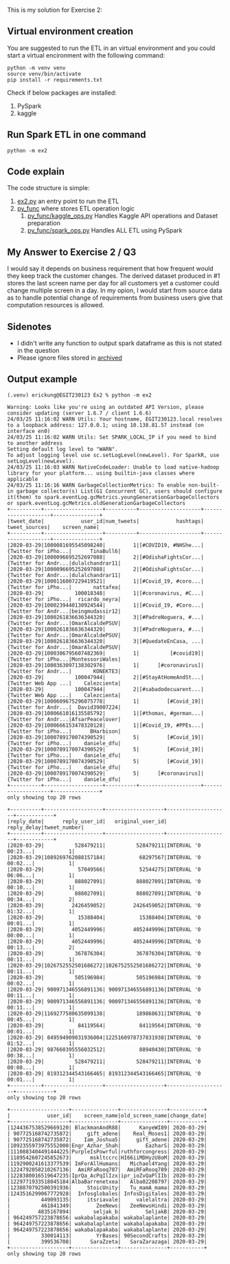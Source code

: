 This is my solution for Exercise 2:

## Virtual environment creation
You are suggested to run the ETL in an virtual environment and you could start a virtual encironment with the following command:
```
python -m venv venv
source venv/bin/activate
pip install -r requirements.txt
```

Check if below packages are installed:
1. PySpark
2. kaggle


## Run Spark ETL in one command
```
python -m ex2
```

## Code explain
The code structure is simple:
1. [ex2.py](ex2.py) an entry point to run the ETL
2. [py_func](py_func) where stores ETL operation logic
   1. [py_func/kaggle_ops.py](py_func/kaggle_ops.py) Handles Kaggle API operations and Dataset preparation
   2. [py_func/spark_ops.py](py_func/spark_ops.py) Handles ALL ETL using PySpark

## My Answer to Exercise 2 / Q3
I would say it depends on business requirement that how frequent would they keep track the customer changes. The derived dataset produced in #1 stores the last screen name per day for all customers yet a customer could change multiple screen in a day. In my opion, I would start from source data as to handle potential change of requirements from business users give that computation resources is allowed.

## Sidenotes
- I didn't write any function to output spark dataframe as this is not stated in the question
- Please ignore files stored in [archived](archived)
  
## Output example

```
(.venv) erickung@EGIT230123 Ex2 % python -m ex2

Warning: Looks like you're using an outdated API Version, please consider updating (server 1.6.7 / client 1.6.6)
24/03/25 11:16:02 WARN Utils: Your hostname, EGIT230123.local resolves to a loopback address: 127.0.0.1; using 10.138.81.57 instead (on interface en0)
24/03/25 11:16:02 WARN Utils: Set SPARK_LOCAL_IP if you need to bind to another address
Setting default log level to "WARN".
To adjust logging level use sc.setLogLevel(newLevel). For SparkR, use setLogLevel(newLevel).
24/03/25 11:16:03 WARN NativeCodeLoader: Unable to load native-hadoop library for your platform... using builtin-java classes where applicable
24/03/25 11:16:16 WARN GarbageCollectionMetrics: To enable non-built-in garbage collector(s) List(G1 Concurrent GC), users should configure it(them) to spark.eventLog.gcMetrics.youngGenerationGarbageCollectors or spark.eventLog.gcMetrics.oldGenerationGarbageCollectors
+----------+-------------------+----------+--------------------+--------------------+---------------+
|tweet_date|            user_id|num_tweets|            hashtags|       tweet_sources|    screen_name|
+----------+-------------------+----------+--------------------+--------------------+---------------+
|2020-03-29|1000081695545098240|         1|[#COVID19, #NHShe...|{Twitter for iPho...|      TinaBull6|
|2020-03-29|1000096695252697088|         2|[#OdishaFightsCor...|{Twitter for Andr...|dulalchandrar11|
|2020-03-29|1000096695252697088|         2|[#OdishaFightsCor...|{Twitter for Andr...|dulalchandrar11|
|2020-03-29|1000116007229419521|         1|[#Covid_19, #coro...|{Twitter for iPho...|       nattafea|
|2020-03-29|          100018348|         1|[#coronavirus, #C...|{Twitter for iPho...|  ricardo_neyra|
|2020-03-29|1000239440130924544|         1|[#Covid_19, #Coro...|{Twitter for Andr...|beingmudassir12|
|2020-03-29|1000261836636344320|         3|[#PadreNoguera, #...|{Twitter for Andr...|OmarAlcaldePSUV|
|2020-03-29|1000261836636344320|         3|[#PadreNoguera, #...|{Twitter for Andr...|OmarAlcaldePSUV|
|2020-03-29|1000261836636344320|         3|[#QuedateEnCasa, ...|{Twitter for Andr...|OmarAlcaldePSUV|
|2020-03-29|1000306795607482369|         1|          [#covid19]|{Twitter for iPho...|MontessoriWales|
|2020-03-29|1000363097138302976|         1|      [#coronavirus]|{Twitter for Andr...|       KONEKTE3|
|2020-03-29|          100047944|         2|[#StayAtHomeAndSt...|{Twitter Web App ...|    Calezcienta|
|2020-03-29|          100047944|         2|[#sabadodecuarent...|{Twitter Web App ...|    Calezcienta|
|2020-03-29|1000609675296075778|         1|         [#Covid_19]|{Twitter for Andr...|  David39007224|
|2020-03-29|1000661016135585792|         1|[#thomas, #german...|{Twitter for Andr...|AfsarPeacelover|
|2020-03-29|1000666153478320128|         1|[#Covid_19, #PPEs...|{Twitter for iPho...|      BHarbison|
|2020-03-29|1000789170074390529|         5|         [#Covid_19]|{Twitter for iPho...|    daniele_dfu|
|2020-03-29|1000789170074390529|         5|         [#Covid_19]|{Twitter for iPho...|    daniele_dfu|
|2020-03-29|1000789170074390529|         5|         [#Covid_19]|{Twitter for iPho...|    daniele_dfu|
|2020-03-29|1000789170074390529|         5|      [#coronavirus]|{Twitter for iPho...|    daniele_dfu|
+----------+-------------------+----------+--------------------+--------------------+---------------+
only showing top 20 rows

+----------+-------------------+-------------------+--------------------+------------+
|reply_date|      reply_user_id|   original_user_id|         reply_delay|tweet_number|
+----------+-------------------+-------------------+--------------------+------------+
|2020-03-29|          528479211|          528479211|INTERVAL '0 00:23...|           1|
|2020-03-29|1089269762088157184|           68297567|INTERVAL '0 00:02...|           1|
|2020-03-29|           57049566|           52544275|INTERVAL '0 06:06...|           1|
|2020-03-29|          888027091|          888027091|INTERVAL '0 00:10...|           1|
|2020-03-29|          888027091|          888027091|INTERVAL '0 00:34...|           2|
|2020-03-29|         2426459052|         2426459052|INTERVAL '0 01:32...|           1|
|2020-03-29|           15388404|           15388404|INTERVAL '0 00:01...|           1|
|2020-03-29|         4052449996|         4052449996|INTERVAL '0 00:00...|           1|
|2020-03-29|         4052449996|         4052449996|INTERVAL '0 00:13...|           2|
|2020-03-29|          367876304|          367876304|INTERVAL '0 00:11...|           1|
|2020-03-29|1026752552501686272|1026752552501686272|INTERVAL '0 00:11...|           1|
|2020-03-29|          505196984|          505196984|INTERVAL '0 00:02...|           1|
|2020-03-29| 900971346556891136| 900971346556891136|INTERVAL '0 00:11...|           1|
|2020-03-29| 900971346556891136| 900971346556891136|INTERVAL '0 00:11...|           1|
|2020-03-29|1169277580635099138|          189868631|INTERVAL '0 00:45...|           1|
|2020-03-29|           84119564|           84119564|INTERVAL '0 00:01...|           1|
|2020-03-29| 849594909031936004|1225160978737831938|INTERVAL '0 01:52...|           1|
|2020-03-29| 987660395556032512|           88940430|INTERVAL '0 00:38...|           1|
|2020-03-29|          528479211|          528479211|INTERVAL '0 00:08...|           1|
|2020-03-29| 819312344543166465| 819312344543166465|INTERVAL '0 00:01...|           1|
+----------+-------------------+-------------------+--------------------+------------+
only showing top 20 rows

+-------------------+---------------+---------------+-----------+               
|            user_id|    screen_name|old_screen_name|change_date|
+-------------------+---------------+---------------+-----------+
|1244367538529669120| BlackmanAndR88|      KanyeWI89| 2020-03-29|
| 907725168742735872|     gift_adene|    Real_Moses1| 2020-03-29|
| 907725168742735872|    Iam_Joshua5|     gift_adene| 2020-03-29|
|1092355973975552000|Engr_Azhar_Shah|        EazharS| 2020-03-29|
|1110883404491444225|PurpleIsPowrful|ruthforcongress| 2020-03-29|
|1189542607245852673|      mskltccrc|HI66iiMDHyzU8oM| 2020-03-29|
|1192900241613377539| ImForAllHumans|   Michael4Yang| 2020-03-29|
|1224792058210267136|  AmiRFaRooq787|  AmiRFaRooq789| 2020-03-29|
|1228380016519647235|IprQa_AcPqIlIzx|ipr_ioZvQaPlIIb| 2020-03-29|
|1229771933518045184|AlbaBarrenetxea|   Alba02208797| 2020-03-29|
|1238870792500391936|     StoicUnity|   Tu_mamA_mama| 2020-03-29|
|1243516299067772928|  Infosglobales| InfosDigitales| 2020-03-29|
|          449093135|     itsriavale|     valelaltra| 2020-03-29|
|          461841349|        ZeeNews|   ZeeNewsHindi| 2020-03-29|
|         4835167894|       seljak_b|        SeljakB| 2020-03-29|
| 964249757223878656| wakabalapakaba| wakabalaplante| 2020-03-29|
| 964249757223878656| wakabalaplante| wakabalapakaba| 2020-03-29|
| 964249757223878656| wakabalapakaba| wakabalaplante| 2020-03-29|
|          330014113|        YrBases| 90SecondCrafts| 2020-03-29|
|          399536708|      SaraZzeta|   SaraZarazaga| 2020-03-29|
+-------------------+---------------+---------------+-----------+
only showing top 20 rows
```

